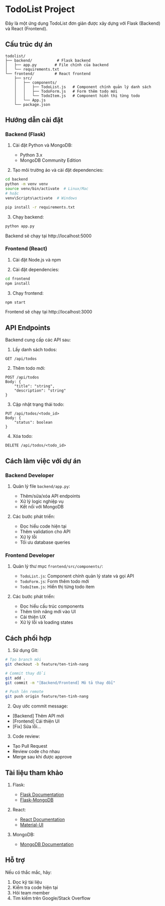 # TodoList Project

Đây là một ứng dụng TodoList đơn giản được xây dựng với Flask (Backend) và React (Frontend).

## Cấu trúc dự án

```
todolist/
├── backend/           # Flask backend
│   ├── app.py        # File chính của backend
│   └── requirements.txt
└── frontend/         # React frontend
    ├── src/
    │   ├── components/
    │   │   ├── TodoList.js   # Component chính quản lý danh sách
    │   │   ├── TodoForm.js   # Form thêm todo mới
    │   │   └── TodoItem.js   # Component hiển thị từng todo
    │   └── App.js
    └── package.json
```

## Hướng dẫn cài đặt

### Backend (Flask)

1. Cài đặt Python và MongoDB:
   - Python 3.x
   - MongoDB Community Edition

2. Tạo môi trường ảo và cài đặt dependencies:
```bash
cd backend
python -m venv venv
source venv/bin/activate  # Linux/Mac
# hoặc
venv\Scripts\activate  # Windows

pip install -r requirements.txt
```

3. Chạy backend:
```bash
python app.py
```
Backend sẽ chạy tại http://localhost:5000

### Frontend (React)

1. Cài đặt Node.js và npm

2. Cài đặt dependencies:
```bash
cd frontend
npm install
```

3. Chạy frontend:
```bash
npm start
```
Frontend sẽ chạy tại http://localhost:3000

## API Endpoints

Backend cung cấp các API sau:

1. Lấy danh sách todos:
```
GET /api/todos
```

2. Thêm todo mới:
```
POST /api/todos
Body: {
    "title": "string",
    "description": "string"
}
```

3. Cập nhật trạng thái todo:
```
PUT /api/todos/<todo_id>
Body: {
    "status": boolean
}
```

4. Xóa todo:
```
DELETE /api/todos/<todo_id>
```

## Cách làm việc với dự án

### Backend Developer

1. Quản lý file `backend/app.py`:
   - Thêm/sửa/xóa API endpoints
   - Xử lý logic nghiệp vụ
   - Kết nối với MongoDB

2. Các bước phát triển:
   - Đọc hiểu code hiện tại
   - Thêm validation cho API
   - Xử lý lỗi
   - Tối ưu database queries

### Frontend Developer

1. Quản lý thư mục `frontend/src/components/`:
   - `TodoList.js`: Component chính quản lý state và gọi API
   - `TodoForm.js`: Form thêm todo mới
   - `TodoItem.js`: Hiển thị từng todo item

2. Các bước phát triển:
   - Đọc hiểu cấu trúc components
   - Thêm tính năng mới vào UI
   - Cải thiện UX
   - Xử lý lỗi và loading states

## Cách phối hợp

1. Sử dụng Git:
```bash
# Tạo branch mới
git checkout -b feature/ten-tinh-nang

# Commit thay đổi
git add .
git commit -m "[Backend/Frontend] Mô tả thay đổi"

# Push lên remote
git push origin feature/ten-tinh-nang
```

2. Quy ước commit message:
- [Backend] Thêm API mới
- [Frontend] Cải thiện UI
- [Fix] Sửa lỗi...

3. Code review:
- Tạo Pull Request
- Review code cho nhau
- Merge sau khi được approve

## Tài liệu tham khảo

1. Flask:
   - [Flask Documentation](https://flask.palletsprojects.com/)
   - [Flask-MongoDB](https://flask-pymongo.readthedocs.io/)

2. React:
   - [React Documentation](https://reactjs.org/)
   - [Material-UI](https://mui.com/)

3. MongoDB:
   - [MongoDB Documentation](https://docs.mongodb.com/)

## Hỗ trợ

Nếu có thắc mắc, hãy:
1. Đọc kỹ tài liệu
2. Kiểm tra code hiện tại
3. Hỏi team member
4. Tìm kiếm trên Google/Stack Overflow
